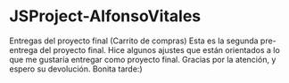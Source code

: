 # JSProject-AlfonsoVitales
Entregas del proyecto final (Carrito de compras)
Esta es la segunda pre-entrega del proyecto final. Hice algunos ajustes que están orientados a lo que me gustaría entregar como proyecto final. Gracias por la atención, y espero su devolución. Bonita tarde:)
